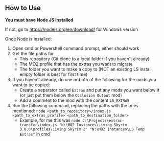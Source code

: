 ## How to Use

**You must have Node JS installed**

If not, go to https://nodejs.org/en/download/ for Windows version

Once Node is installed:

1. Open cmd or Powershell command prompt, either should work
2. Get the file paths for
    - This repository (Git clone to a local folder if you haven't already)
    - The MO2 profile that has the extras you want to migrate
    - The folder you want to make a copy to (NOT an existing LS install, empty folder is best for first time)
3. If you haven't already, do one or both of the following for the mods you want to be copied:
    - Create a separator called `Extras` and put any mods you want below it (or just put them below the `Occlusion Output` mod)
    - Add a comment to the mod with the content `LS_EXTRAS`
4. Run the following command, replacing the paths with the ones mentioned: `node <path_to_repository>/index.js <path_to_extras_profile> <path_to_destination_folder>`
    - Example, for me this was `node J:\Projects\extras-transfer\index.js "N:\MO2 Instances\Living Skyrim 3.0.0\profiles\Living Skyrim 3" "N:\MO2 Instances\LS Temp Extras"` in cmd